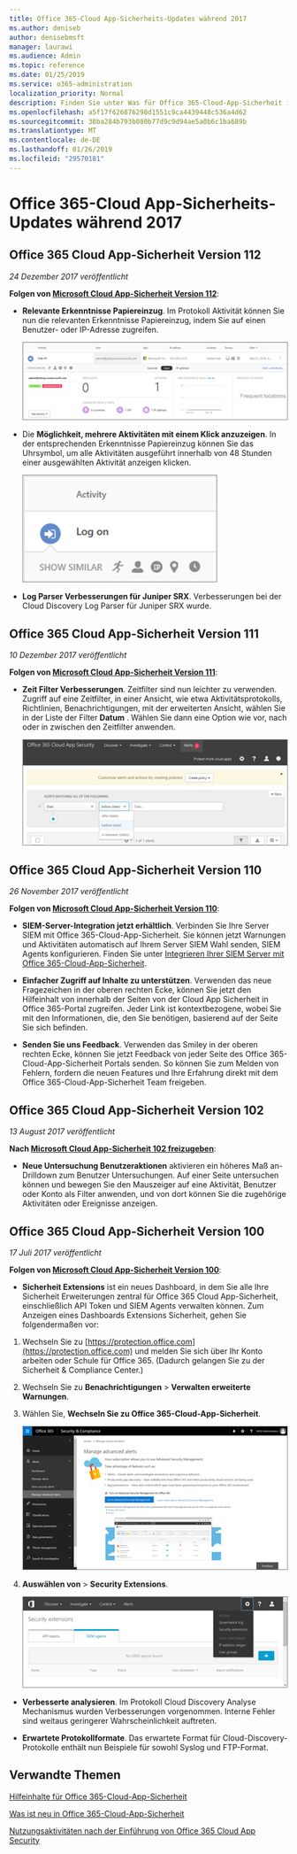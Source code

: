 ```yaml
---
title: Office 365-Cloud App-Sicherheits-Updates während 2017
ms.author: deniseb
author: denisebmsft
manager: laurawi
ms.audience: Admin
ms.topic: reference
ms.date: 01/25/2019
ms.service: o365-administration
localization_priority: Normal
description: Finden Sie unter Was für Office 365-Cloud-App-Sicherheit in 2017 veröffentlicht
ms.openlocfilehash: a5f17f626876298d1551c9ca4439448c536a4d62
ms.sourcegitcommit: 38ba284b793b080b77d9c9d94ae5a0b6c1ba689b
ms.translationtype: MT
ms.contentlocale: de-DE
ms.lasthandoff: 01/26/2019
ms.locfileid: "29570181"
---
```

# <a name="office-365-cloud-app-security-updates-during-2017"></a>Office 365-Cloud App-Sicherheits-Updates während 2017
    
## <a name="office-365-cloud-app-security-release-112"></a>Office 365 Cloud App-Sicherheit Version 112

*24 Dezember 2017 veröffentlicht* 
  
**Folgen von [Microsoft Cloud App-Sicherheit Version 112](https://docs.microsoft.com/cloud-app-security/release-notes#cloud-app-security-release-112)**: 
  
- **Relevante Erkenntnisse Papiereinzug**. Im Protokoll Aktivität können Sie nun die relevanten Erkenntnisse Papiereinzug, indem Sie auf einen Benutzer- oder IP-Adresse zugreifen. 
    
    ![Klicken Sie auf einen Benutzer- oder IP-Adresse der relevanten Erkenntnisse Papiereinzug im Protokoll Aktivität finden Sie unter.](media/8e32b3fa-8c0c-4c5e-b248-fe7d7e1b516d.png)
  
- Die **Möglichkeit, mehrere Aktivitäten mit einem Klick anzuzeigen**. In der entsprechenden Erkenntnisse Papiereinzug können Sie das Uhrsymbol, um alle Aktivitäten ausgeführt innerhalb von 48 Stunden einer ausgewählten Aktivität anzeigen klicken. 
    
    ![In der entsprechenden Insights Papiereinzug können Sie das Uhrsymbol, um Aktivitäten, die innerhalb einer ausgewählten Aktivität 48 Stunden ausgeführt finden Sie unter klicken.](media/c6c96aa0-98e5-4205-8873-45f8d6fd0843.png)
  
- **Log Parser Verbesserungen für Juniper SRX**. Verbesserungen bei der Cloud Discovery Log Parser für Juniper SRX wurde. 
    
## <a name="office-365-cloud-app-security-release-111"></a>Office 365 Cloud App-Sicherheit Version 111

*10 Dezember 2017 veröffentlicht* 
  
**Folgen von [Microsoft Cloud App-Sicherheit Version 111](https://docs.microsoft.com/cloud-app-security/release-notes#cloud-app-security-release-111)**: 
  
- **Zeit Filter Verbesserungen**. Zeitfilter sind nun leichter zu verwenden. Zugriff auf eine Zeitfilter, in einer Ansicht, wie etwa Aktivitätsprotokolls, Richtlinien, Benachrichtigungen, mit der erweiterten Ansicht, wählen Sie in der Liste der Filter **Datum** . Wählen Sie dann eine Option wie vor, nach oder in zwischen den Zeitfilter anwenden. 
    
    ![Verwenden Sie den Datumsfilter, um Informationen vor, nach oder zwischen Datumsangaben anzuzeigen.](media/9dbb2a10-f68f-413b-8b4e-88911152cb92.png)
  
## <a name="office-365-cloud-app-security-release-110"></a>Office 365 Cloud App-Sicherheit Version 110

*26 November 2017 veröffentlicht* 
  
**Folgen von [Microsoft Cloud App-Sicherheit Version 110](https://docs.microsoft.com/cloud-app-security/release-notes#cloud-app-security-release-110)**: 
  
- **SIEM-Server-Integration jetzt erhältlich**. Verbinden Sie Ihre Server SIEM mit Office 365-Cloud-App-Sicherheit. Sie können jetzt Warnungen und Aktivitäten automatisch auf Ihrem Server SIEM Wahl senden, SIEM Agents konfigurieren. Finden Sie unter [Integrieren Ihrer SIEM Server mit Office 365-Cloud-App-Sicherheit](integrate-your-siem-server-with-office-365-cas.md).
    
- **Einfacher Zugriff auf Inhalte zu unterstützen**. Verwenden das neue Fragezeichen in der oberen rechten Ecke, können Sie jetzt den Hilfeinhalt von innerhalb der Seiten von der Cloud App Sicherheit in Office 365-Portal zugreifen. Jeder Link ist kontextbezogene, wobei Sie mit den Informationen, die, den Sie benötigen, basierend auf der Seite Sie sich befinden. 
    
- **Senden Sie uns Feedback**. Verwenden das Smiley in der oberen rechten Ecke, können Sie jetzt Feedback von jeder Seite des Office 365-Cloud-App-Sicherheit Portals senden. So können Sie zum Melden von Fehlern, fordern die neuen Features und Ihre Erfahrung direkt mit dem Office 365-Cloud-App-Sicherheit Team freigeben. 
    
## <a name="office-365-cloud-app-security-release-102"></a>Office 365 Cloud App-Sicherheit Version 102

*13 August 2017 veröffentlicht* 
  
**Nach [Microsoft Cloud App-Sicherheit 102 freizugeben](https://docs.microsoft.com/cloud-app-security/release-notes#cloud-app-security-release-102)**: 
  
- **Neue Untersuchung Benutzeraktionen** aktivieren ein höheres Maß an-Drilldown zum Benutzer Untersuchungen. Auf einer Seite untersuchen können und bewegen Sie den Mauszeiger auf eine Aktivität, Benutzer oder Konto als Filter anwenden, und von dort können Sie die zugehörige Aktivitäten oder Ereignisse anzeigen. 
    
## <a name="office-365-cloud-app-security-release-100"></a>Office 365 Cloud App-Sicherheit Version 100

*17 Juli 2017 veröffentlicht* 
  
**Folgen von [Microsoft Cloud App-Sicherheit Version 100](https://docs.microsoft.com/cloud-app-security/release-notes#cloud-app-security-release-100)**: 
  
- **Sicherheit Extensions** ist ein neues Dashboard, in dem Sie alle Ihre Sicherheit Erweiterungen zentral für Office 365 Cloud App-Sicherheit, einschließlich API Token und SIEM Agents verwalten können. Zum Anzeigen eines Dashboards Extensions Sicherheit, gehen Sie folgendermaßen vor: 
    
1. Wechseln Sie zu [https://protection.office.com](https://protection.office.com) und melden Sie sich über Ihr Konto arbeiten oder Schule für Office 365. (Dadurch gelangen Sie zu der Sicherheit &amp; Compliance Center.) 
    
2. Wechseln Sie zu **Benachrichtigungen** \> **Verwalten erweiterte Warnungen**.
    
3. Wählen Sie, **Wechseln Sie zu Office 365-Cloud-App-Sicherheit**.
    
    ![In das Wertpapier &amp; Compliance Center, wählen Sie Warnungen \> erweiterte Benachrichtigungen verwalten \> wechseln Sie zur erweiterten Sicherheit-Verwaltung](media/9792b121-9cd4-4faa-a6e0-81cfab4bf2f2.png)
  
4. **Auswählen von** \> **Security Extensions**.
    
    ![Wählen Sie im Portal ASM Einstellungen \> Security-Erweiterungen](media/f03d47a1-91ff-41b9-9baf-b514cffe41a8.png)
  
- **Verbesserte analysieren**. Im Protokoll Cloud Discovery Analyse Mechanismus wurden Verbesserungen vorgenommen. Interne Fehler sind weitaus geringerer Wahrscheinlichkeit auftreten. 
    
- **Erwartete Protokollformate**. Das erwartete Format für Cloud-Discovery-Protokolle enthält nun Beispiele für sowohl Syslog und FTP-Format. 
    
## <a name="related-topics"></a>Verwandte Themen

[Hilfeinhalte für Office 365-Cloud-App-Sicherheit](office-365-cas-help.md)

[Was ist neu in Office 365-Cloud-App-Sicherheit](new-in-office-365-cas.md)
  
[Nutzungsaktivitäten nach der Einführung von Office 365 Cloud App Security](utilization-activities-for-ocas.md)

